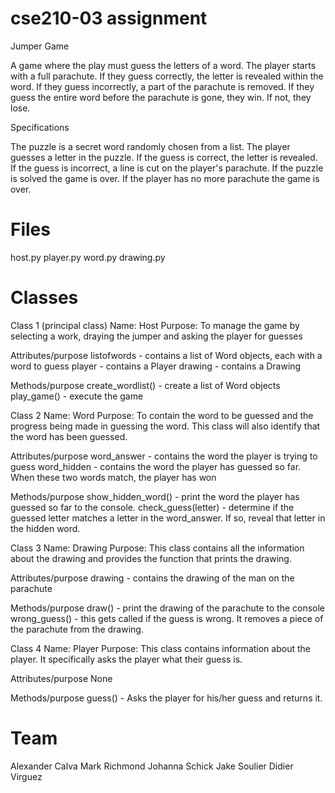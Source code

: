 # cse210-03 assignment

 Jumper Game 

 A game where the play must guess the letters of a word.  The player starts with a full parachute.  If they guess correctly, the letter is revealed within the word.  If they guess incorrectly, a part of the parachute is removed.  If they guess the entire word before the parachute is gone, they win.  If not, they lose.

 Specifications

 The puzzle is a secret word randomly chosen from a list.
 The player guesses a letter in the puzzle.
 If the guess is correct, the letter is revealed.
 If the guess is incorrect, a line is cut on the player's parachute.
 If the puzzle is solved the game is over.
 If the player has no more parachute the game is over.

# Files

host.py
player.py
word.py
drawing.py

# Classes

Class 1 (principal class)
Name: Host 
Purpose: To manage the game by selecting a work, draying the jumper and asking the player for guesses

Attributes/purpose
  listofwords - contains a list of Word objects, each with a word to guess
  player - contains a Player
  drawing - contains a Drawing

Methods/purpose
  create_wordlist() - create a list of Word objects
  play_game() - execute the game

Class 2
Name: Word
Purpose: To contain the word to be guessed and the progress being made in guessing the word.  This class will also identify that the word has been guessed.	 

Attributes/purpose
  word_answer - contains the word the player is trying to guess
  word_hidden - contains the word the player has guessed so far.  
  When these two words match, the player has won

Methods/purpose
  show_hidden_word() - print the word the player has guessed so far to the console.
  check_guess(letter) - determine if the guessed letter matches a letter in the word_answer.  If so, reveal that letter in the hidden word.

Class 3
Name: Drawing
Purpose:  This class contains all the information about the drawing and provides the function that prints the drawing.

Attributes/purpose
  drawing - contains the drawing of the man on the parachute

Methods/purpose
  draw() - print the drawing of the parachute to the console
  wrong_guess() - this gets called if the guess is wrong.  It removes a piece of the parachute from the drawing.

Class 4
Name: Player
Purpose: This class contains information about the player.  It specifically asks the player what their guess is.

Attributes/purpose
  None

Methods/purpose
  guess() - Asks the player for his/her guess and returns it.


# Team

Alexander Calva
Mark Richmond
Johanna Schick
Jake Soulier
Didier Virguez


